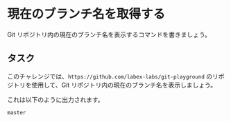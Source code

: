 # 現在のブランチ名を取得する

Git リポジトリ内の現在のブランチ名を表示するコマンドを書きましょう。

## タスク

このチャレンジでは、`https://github.com/labex-labs/git-playground` のリポジトリを使用して、Git リポジトリ内の現在のブランチ名を表示しましょう。

これは以下のように出力されます。

```shell
master
```
